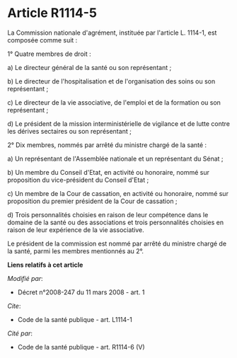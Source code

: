 # Article R1114-5

La Commission nationale d'agrément, instituée par l'article L. 1114-1, est composée comme suit : 

1° Quatre membres de droit : 

a) Le directeur général de la santé ou son représentant ; 

b) Le directeur de l'hospitalisation et de l'organisation des soins ou son représentant ; 

c) Le directeur de la vie associative, de l'emploi et de la formation ou son représentant ; 

d) Le président de la mission interministérielle de vigilance et de lutte contre les dérives sectaires ou son représentant ; 

2° Dix membres, nommés par arrêté du ministre chargé de la santé : 

a) Un représentant de l'Assemblée nationale et un représentant du Sénat ; 

b) Un membre du Conseil d'Etat, en activité ou honoraire, nommé sur proposition du vice-président du Conseil d'Etat ; 

c) Un membre de la Cour de cassation, en activité ou honoraire, nommé sur proposition du premier président de la Cour de
cassation ; 

d) Trois personnalités choisies en raison de leur compétence dans le domaine de la santé ou des associations et trois
personnalités choisies en raison de leur expérience de la vie associative. 

Le président de la commission est nommé par arrêté du ministre chargé de la santé, parmi les membres mentionnés au 2°.

**Liens relatifs à cet article**

_Modifié par_:

  - Décret n°2008-247 du 11 mars 2008 - art. 1

_Cite_:

  - Code de la santé publique - art. L1114-1

_Cité par_:

  - Code de la santé publique - art. R1114-6 (V)
